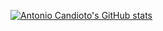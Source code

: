 [![Antonio Candioto's GitHub stats](https://github-readme-stats.vercel.app/api?username=antoniolpcan&show_icons=true&theme=synthwave)](https://github.com/antoniolpcan/github-readme-stats)
